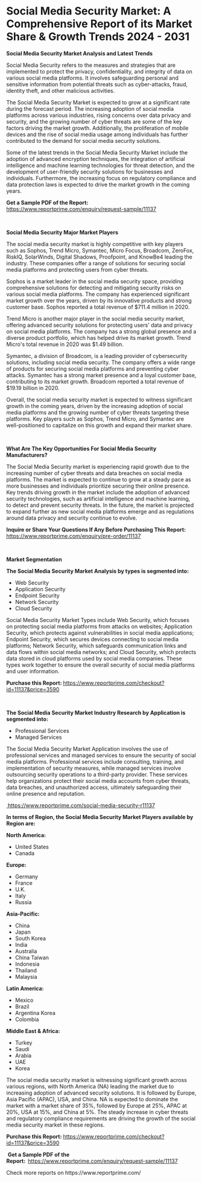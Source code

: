 <p><h1>Social Media Security Market: A Comprehensive Report of its Market Share & Growth Trends 2024 - 2031</h1></p><p><strong>Social Media Security Market Analysis and Latest Trends</strong></p>
<p><p>Social Media Security refers to the measures and strategies that are implemented to protect the privacy, confidentiality, and integrity of data on various social media platforms. It involves safeguarding personal and sensitive information from potential threats such as cyber-attacks, fraud, identity theft, and other malicious activities.</p><p>The Social Media Security Market is expected to grow at a significant rate during the forecast period. The increasing adoption of social media platforms across various industries, rising concerns over data privacy and security, and the growing number of cyber threats are some of the key factors driving the market growth. Additionally, the proliferation of mobile devices and the rise of social media usage among individuals has further contributed to the demand for social media security solutions.</p><p>Some of the latest trends in the Social Media Security Market include the adoption of advanced encryption techniques, the integration of artificial intelligence and machine learning technologies for threat detection, and the development of user-friendly security solutions for businesses and individuals. Furthermore, the increasing focus on regulatory compliance and data protection laws is expected to drive the market growth in the coming years.</p></p>
<p><strong>Get a Sample PDF of the Report:&nbsp;</strong> <a href="https://www.reportprime.com/enquiry/request-sample/11137">https://www.reportprime.com/enquiry/request-sample/11137</a></p>
<p>&nbsp;</p>
<p><strong>Social Media Security Major Market Players</strong></p>
<p><p>The social media security market is highly competitive with key players such as Sophos, Trend Micro, Symantec, Micro Focus, Broadcom, ZeroFox, RiskIQ, SolarWinds, Digital Shadows, Proofpoint, and KnowBe4 leading the industry. These companies offer a range of solutions for securing social media platforms and protecting users from cyber threats.</p><p>Sophos is a market leader in the social media security space, providing comprehensive solutions for detecting and mitigating security risks on various social media platforms. The company has experienced significant market growth over the years, driven by its innovative products and strong customer base. Sophos reported a total revenue of $711.4 million in 2020.</p><p>Trend Micro is another major player in the social media security market, offering advanced security solutions for protecting users' data and privacy on social media platforms. The company has a strong global presence and a diverse product portfolio, which has helped drive its market growth. Trend Micro's total revenue in 2020 was $1.49 billion.</p><p>Symantec, a division of Broadcom, is a leading provider of cybersecurity solutions, including social media security. The company offers a wide range of products for securing social media platforms and preventing cyber attacks. Symantec has a strong market presence and a loyal customer base, contributing to its market growth. Broadcom reported a total revenue of $19.19 billion in 2020.</p><p>Overall, the social media security market is expected to witness significant growth in the coming years, driven by the increasing adoption of social media platforms and the growing number of cyber threats targeting these platforms. Key players such as Sophos, Trend Micro, and Symantec are well-positioned to capitalize on this growth and expand their market share.</p></p>
<p>&nbsp;</p>
<p><strong>What Are The Key Opportunities For Social Media Security Manufacturers?</strong></p>
<p><p>The Social Media Security market is experiencing rapid growth due to the increasing number of cyber threats and data breaches on social media platforms. The market is expected to continue to grow at a steady pace as more businesses and individuals prioritize securing their online presence. Key trends driving growth in the market include the adoption of advanced security technologies, such as artificial intelligence and machine learning, to detect and prevent security threats. In the future, the market is projected to expand further as new social media platforms emerge and as regulations around data privacy and security continue to evolve.</p></p>
<p><strong>Inquire or Share Your Questions If Any Before Purchasing This Report:</strong> <a href="https://www.reportprime.com/enquiry/pre-order/11137">https://www.reportprime.com/enquiry/pre-order/11137</a></p>
<p>&nbsp;</p>
<p><strong>Market Segmentation</strong></p>
<p><strong>The Social Media Security Market Analysis by types is segmented into:</strong></p>
<p><ul><li>Web Security</li><li>Application Security</li><li>Endpoint Security</li><li>Network Security</li><li>Cloud Security</li></ul></p>
<p><p>Social Media Security Market Types include Web Security, which focuses on protecting social media platforms from attacks on websites; Application Security, which protects against vulnerabilities in social media applications; Endpoint Security, which secures devices connecting to social media platforms; Network Security, which safeguards communication links and data flows within social media networks; and Cloud Security, which protects data stored in cloud platforms used by social media companies. These types work together to ensure the overall security of social media platforms and user information.</p></p>
<p><strong>Purchase this Report:&nbsp;</strong><a href="https://www.reportprime.com/checkout?id=11137&price=3590">https://www.reportprime.com/checkout?id=11137&price=3590</a></p>
<p>&nbsp;</p>
<p><strong>The Social Media Security Market Industry Research by Application is segmented into:</strong></p>
<p><ul><li>Professional Services</li><li>Managed Services</li></ul></p>
<p><p>The Social Media Security Market Application involves the use of professional services and managed services to ensure the security of social media platforms. Professional services include consulting, training, and implementation of security measures, while managed services involve outsourcing security operations to a third-party provider. These services help organizations protect their social media accounts from cyber threats, data breaches, and unauthorized access, ultimately safeguarding their online presence and reputation.</p></p>
<p><a href="https://www.reportprime.com/social-media-security-r11137">&nbsp;https://www.reportprime.com/social-media-security-r11137</a></p>
<p><strong>In terms of Region, the Social Media Security Market Players available by Region are:</strong></p>
<p>
    <p> <strong> North America: </strong>
        <ul>
            <li>United States</li>
            <li>Canada</li>
        </ul>
        </p> 
    <p> <strong> Europe: </strong>
        <ul>
            <li>Germany</li>
            <li>France</li>
            <li>U.K.</li>
            <li>Italy</li>
            <li>Russia</li>
        </ul>
        </p> 
    <p> <strong> Asia-Pacific: </strong>
        <ul>
            <li>China</li>
            <li>Japan</li>
            <li>South Korea</li>
            <li>India</li>
            <li>Australia</li>
            <li>China Taiwan</li>
            <li>Indonesia</li>
            <li>Thailand</li>
            <li>Malaysia</li>
        </ul>
        </p> 
    <p> <strong> Latin America: </strong>
        <ul>
            <li>Mexico</li>
            <li>Brazil</li>
            <li>Argentina Korea</li>
            <li>Colombia</li>
        </ul>
        </p> 
    <p> <strong> Middle East & Africa: </strong>
        <ul>
            <li>Turkey</li>
            <li>Saudi</li>
            <li>Arabia</li>
            <li>UAE</li>
            <li>Korea</li>
        </ul>
    </p>
    </p>
<p><p>The social media security market is witnessing significant growth across various regions, with North America (NA) leading the market due to increasing adoption of advanced security solutions. It is followed by Europe, Asia Pacific (APAC), USA, and China. NA is expected to dominate the market with a market share of 35%, followed by Europe at 25%, APAC at 20%, USA at 15%, and China at 5%. The steady increase in cyber threats and regulatory compliance requirements are driving the growth of the social media security market in these regions.</p></p>
<p><strong>Purchase this Report: </strong><a href="https://www.reportprime.com/checkout?id=11137&price=3590">https://www.reportprime.com/checkout?id=11137&price=3590</a></p>
<p>&nbsp;<strong>Get a Sample PDF of the Report:&nbsp;&nbsp;</strong><a href="https://www.reportprime.com/enquiry/request-sample/11137">https://www.reportprime.com/enquiry/request-sample/11137</a></p>
<p><strong></strong></p>
<p>Check more reports on https://www.reportprime.com/</p>